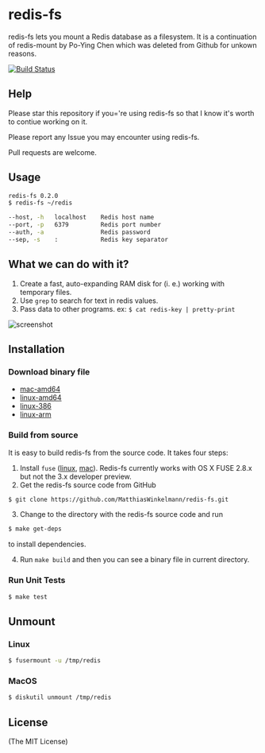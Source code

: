 redis-fs
===========

redis-fs lets you mount a Redis database as a filesystem. It is a continuation of redis-mount by Po-Ying Chen which was deleted from Github for unkown reasons.

[![Build Status](https://travis-ci.org/MatthiasWinkelmann/redis-fs.svg?branch=master)](https://travis-ci.org/MatthiasWinkelmann/redis-fs)

## Help

Please star this repository if you='re using redis-fs so that I know it's worth to contiue working on it.

Please report any Issue you may encounter using redis-fs.

Pull requests are welcome.

## Usage

```bash
redis-fs 0.2.0
$ redis-fs ~/redis

--host, -h   localhost    Redis host name
--port, -p   6379         Redis port number
--auth, -a                Redis password
--sep, -s    :            Redis key separator
```

## What we can do with it?

1. Create a fast, auto-expanding RAM disk for (i. e.) working with temporary files.
1. Use `grep` to search for text in redis values.
2. Pass data to other programs. ex: `$ cat redis-key | pretty-print`

![screenshot](documentation/screenshot.gif)

## Installation

### Download binary file

* [mac-amd64](https://github.com/MatthiasWinkelmann/redis-fs/raw/master/releases/download/redis-fs-darwin-amd64)
* [linux-amd64](https://github.com/MatthiasWinkelmann/redis-fs/raw/master/releases/download/redis-fs-linux-amd64)
* [linux-386](https://github.com/MatthiasWinkelmann/redis-fs/raw/master/releases/download/redis-fs-linux-386)
* [linux-arm](https://github.com/MatthiasWinkelmann/redis-fs/raw/master/releases/download/redis-fs-linux-arm)

### Build from source

It is easy to build redis-fs from the source code. It takes four steps:

1. Install `fuse` ([linux](http://fuse.sourceforge.net/), [mac](http://osxfuse.github.io/)). Redis-fs currently works with OS X FUSE 2.8.x but not the 3.x developer preview.
2. Get the redis-fs source code from GitHub

  ```bash
  $ git clone https://github.com/MatthiasWinkelmann/redis-fs.git
  ```

3. Change to the directory with the redis-fs source code and run

  ```bash
  $ make get-deps
  ```

  to install dependencies.

4. Run `make build` and then you can see a binary file in current directory.

### Run Unit Tests

```bash
$ make test
```

## Unmount

### Linux

```bash
$ fusermount -u /tmp/redis
```

### MacOS

```bash
$ diskutil unmount /tmp/redis
```

## License

(The MIT License)
